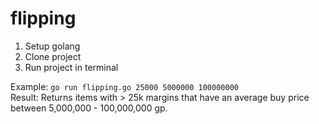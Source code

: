 # flipping

1. Setup golang
2. Clone project
3. Run project in terminal

Example: ```go run flipping.go 25000 5000000 100000000```  
Result:  Returns items with > 25k margins that have an average buy price between 5,000,000 - 100,000,000 gp.
